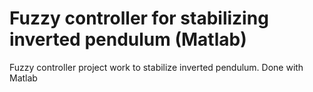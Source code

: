 # Fuzzy controller for stabilizing inverted pendulum (Matlab)
Fuzzy controller project work to stabilize inverted pendulum. Done with Matlab

